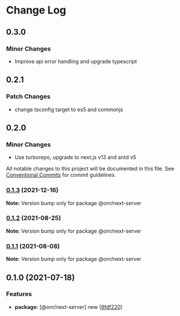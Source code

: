 # Change Log

## 0.3.0

### Minor Changes

- Improve api error handling and upgrade typescript

## 0.2.1

### Patch Changes

- change tsconfig target to es5 and commonjs

## 0.2.0

### Minor Changes

- Use turborepo, upgrade to next.js v13 and antd v5

All notable changes to this project will be documented in this file.
See [Conventional Commits](https://conventionalcommits.org) for commit guidelines.

### [0.1.3](https://github.com/OnrampLab/onr-react-ui/compare/@onr/next-server@0.1.2...@onr/next-server@0.1.3) (2021-12-16)

**Note:** Version bump only for package @onr/next-server

### [0.1.2](https://github.com/OnrampLab/onr-react-ui/compare/@onr/next-server@0.1.1...@onr/next-server@0.1.2) (2021-08-25)

**Note:** Version bump only for package @onr/next-server

### [0.1.1](https://github.com/OnrampLab/onr-react-ui/compare/@onr/next-server@0.1.0...@onr/next-server@0.1.1) (2021-08-08)

**Note:** Version bump only for package @onr/next-server

## 0.1.0 (2021-07-18)

### Features

- **package:** [@onr/next-server] new ([8fdf220](https://github.com/OnrampLab/onr-react-ui/commit/8fdf220987c34742fbf716115cbccca5db6a3e41))
